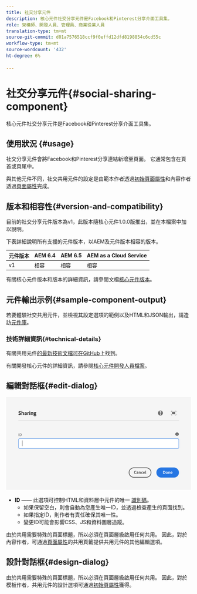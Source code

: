 ```yaml
---
title: 社交分享元件
description: 核心元件社交分享元件是Facebook和Pinterest分享介面工具集。
role: 架構師、開發人員、管理員、商業從業人員
translation-type: tm+mt
source-git-commit: d01a7576518ccf9f0effd12dfd8198854c6cd55c
workflow-type: tm+mt
source-wordcount: '432'
ht-degree: 6%

---
```



# 社交分享元件{#social-sharing-component}

核心元件社交分享元件是Facebook和Pinterest分享介面工具集。

## 使用狀況 {#usage}

社交分享元件會將Facebook和Pinterest分享連結新增至頁面。 它通常包含在頁首或頁尾中。

與其他元件不同，社交共用元件的設定是由範本作者透過[初始頁面屬性](https://docs.adobe.com/content/help/en/experience-manager-cloud-service/sites/authoring/features/templates.html)和內容作者透過[頁面屬性](https://docs.adobe.com/content/help/zh-Hant/experience-manager-cloud-service/sites/authoring/fundamentals/page-properties.html)完成。

## 版本和相容性{#version-and-compatibility}

目前的社交分享元件版本為v1，此版本隨核心元件1.0.0版推出，並在本檔案中加以說明。

下表詳細說明所有支援的元件版本，以AEM及元件版本相容的版本。

| 元件版本 | AEM 6.4 | AEM 6.5 | AEM as a Cloud Service  |
|--- |--- |--- |---|
| v1 | 相容 | 相容 | 相容 |

有關核心元件版本和版本的詳細資訊，請參閱文檔[核心元件版本](/help/versions.md)。

## 元件輸出示例{#sample-component-output}

若要體驗社交共用元件，並檢視其設定選項的範例以及HTML和JSON輸出，請造訪[元件庫](https://adobe.com/go/aem_cmp_library_sharing)。

### 技術詳細資訊{#technical-details}

有關共用元件[的最新技術文檔可在GitHub](https://adobe.com/go/aem_cmp_tech_sharing_v1)上找到。

有關開發核心元件的詳細資訊，請參閱[核心元件開發人員檔案](/help/developing/overview.md)。

## 編輯對話框{#edit-dialog}

![共用元件的編輯對話框](/help/assets/sharing-edit.png)

* **ID**  —— 此選項可控制HTML和資料層中元件的唯一 [識別碼](/help/developing/data-layer/overview.md)。
   * 如果保留空白，則會自動為您產生唯一ID，並透過檢查產生的頁面找到。
   * 如果指定ID，則作者有責任確保其唯一性。
   * 變更ID可能會影響CSS、JS和資料圖層追蹤。

由於共用需要特殊的頁面標題，所以必須在頁面層級啟用任何共用。 因此，對於內容作者，可通過[頁面屬性](https://docs.adobe.com/content/help/en/experience-manager-cloud-service/sites/authoring/fundamentals/page-properties.html)的共用頁籤提供共用元件的其他編輯選項。

## 設計對話框{#design-dialog}

由於共用需要特殊的頁面標題，所以必須在頁面層級啟用任何共用。 因此，對於模板作者，共用元件的設計選項可通過[初始頁屬性](https://docs.adobe.com/content/help/en/experience-manager-cloud-service/sites/authoring/features/templates.html)獲得。
